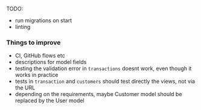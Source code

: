 TODO:
- run migrations on start
- linting

### Things to improve
- CI, GitHub flows etc
- descriptions for model fields
- testing the validation error in `transactions` doesnt work, even though it works in practice
- tests in `transaction` and `customers` should test directly the views, not via the URL
- depending on the requirements, maybe Customer model should be replaced by the User model